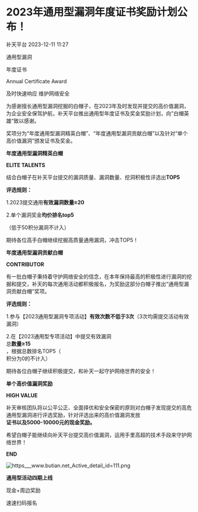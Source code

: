 #  2023年通用型漏洞年度证书奖励计划公布！   
 补天平台   2023-12-11 11:27  
  
通用型漏洞  
  
年度证书  
  
Annual Certificate Award  
  
及时快速响应 维护网络安全  
  
为感谢擅长通用型漏洞挖掘的白帽子，在2023年及时发现并提交的高价值漏洞，为企业安全保驾护航，补天平台推出通用型年度证书及奖金奖励计划，向”白帽英雄“致以感谢。  
  
奖项分为“年度通用型漏洞精英白帽”、“年度通用型漏洞贡献白帽”以及针对“单个高价值漏洞”颁发证书及奖金。  
  
  
**年度通用型漏洞精英白帽**  
  
  
**ELITE TALENTS**  
  
结合白帽子在补天平台提交的漏洞质量、漏洞数量、挖洞积极性评选出**TOP5**  
  
**评选规则：**  
  
1.2023提交通用**有效漏洞数量≥20**  
  
2.单个漏洞奖金**均价排名top5**  
  
（低于50积分漏洞不计入）  
  
期待各位高手白帽继续挖掘高质量通用漏洞，冲击TOP5！  
  
  
**年度通用型漏洞贡献白帽**  
  
  
**CONTRIBUTOR**  
  
有一批白帽子秉持着守护网络安全的信念，在本年保持最高的积极性进行漏洞的挖掘和提交，补天的每次通用活动都积极报名，为奖励这部分白帽子推出“通用型漏洞贡献白帽”奖项。  
  
**评选规则：**  
  
1.参与【2023通用型漏洞专项活动】**有效次数不低于3次**（3次均需提交活动有效漏洞）  
  
2.在【2023通用型专项活动】中提交有效漏洞  
总**数量≥15**  
，根据总数排名TOP5（  
积分为0的不计入）  
  
期待各位白帽子继续积极提交，和补天一起守护网络世界的安全！  
  
  
**单个高价值漏洞奖励**  
  
  
**HIGH VALUE**  
  
补天审核团队将以公平公正、全面择优和安全保密的原则对白帽子发现提交的高危通用型漏洞进行评选奖励，针对评选出来的高价值漏洞发放  
**证书以及5000-10000元的现金奖励。**  
  
希望白帽子能继续向补天平台提交高价值漏洞，运用手里高超的技术手段来守护网络世界！  
  
  
**END**  
  
  
![](https://mmbiz.qpic.cn/sz_mmbiz_png/WdbaA7b2IE5CPgl5FnewYsLAzjeQ1TGAJFCdQu8XibIyyn6bCOmFtrXfwzMEPevoOK6ZfsbNKGUQEszve2ehtHw/640?wx_fmt=png "https___www.butian.net_Active_detail_id=111.png")  
  
**通用型活动四期上线**  
  
现金+周边奖励  
  
速速扫码报名  
  
  
  
